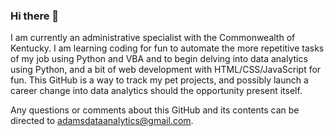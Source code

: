 ### Hi there 👋

I am currently an administrative specialist with the Commonwealth of Kentucky. I am learning coding for fun to automate the more repetitive tasks of my job using Python and VBA and to begin delving into data analytics using Python, and a bit of web development with HTML/CSS/JavaScript for fun. This GitHub is a way to track my pet projects, and possibly launch a career change into data analytics should the opportunity present itself.

Any questions or comments about this GitHub and its contents can be directed to adamsdataanalytics@gmail.com. 

<!--
**KenA99/KenA99** is a ✨ _special_ ✨ repository because its `README.md` (this file) appears on your GitHub profile.

Here are some ideas to get you started:

- 🔭 I’m currently working on ...
- 🌱 I’m currently learning ...
- 👯 I’m looking to collaborate on ...
- 🤔 I’m looking for help with ...
- 💬 Ask me about ...
- 📫 How to reach me: ...
- 😄 Pronouns: ...
- ⚡ Fun fact: ...
-->
